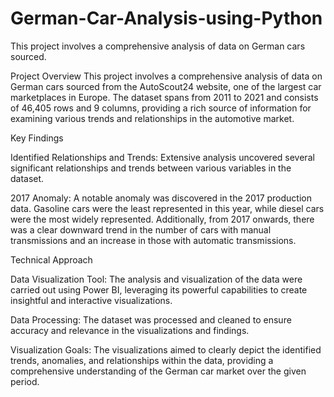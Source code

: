 # German-Car-Analysis-using-Python
This project involves a comprehensive analysis of data on German cars sourced.


Project Overview
This project involves a comprehensive analysis of data on German cars sourced from the AutoScout24 website, one of the largest car marketplaces in Europe. The dataset spans from 2011 to 2021 and consists of 46,405 rows and 9 columns, providing a rich source of information for examining various trends and relationships in the automotive market.

Key Findings

Identified Relationships and Trends:
Extensive analysis uncovered several significant relationships and trends between various variables in the dataset.

2017 Anomaly:
A notable anomaly was discovered in the 2017 production data. Gasoline cars were the least represented in this year, while diesel cars were the most widely represented.
Additionally, from 2017 onwards, there was a clear downward trend in the number of cars with manual transmissions and an increase in those with automatic transmissions.

Technical Approach

Data Visualization Tool: The analysis and visualization of the data were carried out using Power BI, leveraging its powerful capabilities to create insightful and interactive visualizations.

Data Processing: The dataset was processed and cleaned to ensure accuracy and relevance in the visualizations and findings.

Visualization Goals: The visualizations aimed to clearly depict the identified trends, anomalies, and relationships within the data, providing a comprehensive understanding of the German car market over the given period.
